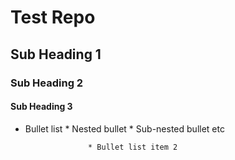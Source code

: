 #  Test Repo

## Sub Heading 1

### Sub Heading 2

#### Sub Heading 3


* Bullet list
          * Nested bullet
                    * Sub-nested bullet etc
                    
                    * Bullet list item 2
